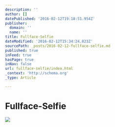 ```yaml
---
description: ''
author: []
datePublished: '2016-02-12T19:18:51.954Z'
publisher:
  domain: ''
  name: ''
title: Fullface-Selfie
dateModified: '2016-02-12T15:34:24.823Z'
sourcePath: _posts/2016-02-12-fullface-selfie.md
published: true
inFeed: true
hasPage: true
inNav: false
url: fullface-selfie/index.html
_context: 'http://schema.org'
_type: Article

---
```

# Fullface-Selfie
![](https://the-grid-user-content.s3-us-west-2.amazonaws.com/4e14b1b2-dd1d-486b-8ef7-83f68b62e7f4.png)